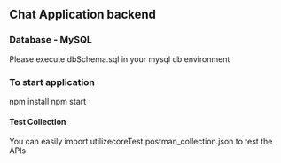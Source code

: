 ## Chat Application backend
### Database - MySQL
Please execute dbSchema.sql in your mysql db environment

### To start application
npm install
npm start

#### Test Collection 
You can easily import utilizecoreTest.postman_collection.json to test the APIs
